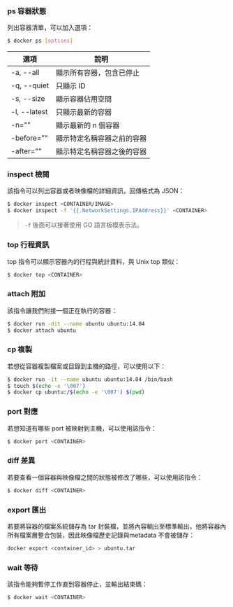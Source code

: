 ### ps 容器狀態
列出容器清單，可以加入選項：
```sh
$ docker ps [options]
```

| 選項 | 說明 |
|------------|------|
| -a, --all | 顯示所有容器，包含已停止 |
| -q, --quiet | 只顯示 ID |
| -s, --size | 顯示容器佔用空間 |
| -l, --latest | 只顯示最新的容器 |
| -n="" | 顯示最新的 n 個容器 |
| -before="" | 顯示特定名稱容器之前的容器 |
| -after="" | 顯示特定名稱容器之後的容器 |

### inspect 檢閱
該指令可以列出容器或者映像檔的詳細資訊，回傳格式為 JSON：
```sh
$ docker inspect <CONTAINER/IMAGE>
$ docker inspect -f '{{.NetworkSettings.IPAddress}}' <CONTAINER>
```
> ```-f``` 後面可以接著使用 GO 語言板模表示法。

### top 行程資訊
top 指令可以顯示容器內的行程與統計資料，與 Unix top 類似：
```sh
$ docker top <CONTAINER>
```

### attach 附加
該指令讓我們附接一個正在執行的容器：
```sh
$ docker run -dit --name ubuntu ubuntu:14.04
$ docker attach ubuntu
```

### cp 複製
若想從容器複製檔案或目錄到主機的路徑，可以使用以下：
```sh
$ docker run -it --name ubuntu ubuntu:14.04 /bin/bash
$ touch $(echo -e '\007')
$ docker cp ubuntu:/$(echo -e '\007') $(pwd)
```
### port 對應
若想知道有哪些 port 被映射到主機，可以使用該指令：
```sh
$ docker port <CONTAINER>
```

### diff 差異
若要查看一個容器與映像檔之間的狀態被修改了哪些，可以使用該指令：
```sh
$ docker diff <CONTAINER>
```

### export 匯出
若要將容器的檔案系統儲存為 tar 封裝檔，並將內容輸出至標準輸出，他將容器內所有檔案層整合包裝，因此映像檔歷史記錄與metadata 不會被儲存：
```sh
docker export <container_id> > ubuntu.tar
```

### wait 等待
該指令能夠暫停工作直到容器停止，並輸出結束碼：
```sh
$ docker wait <CONTAINER>
```
